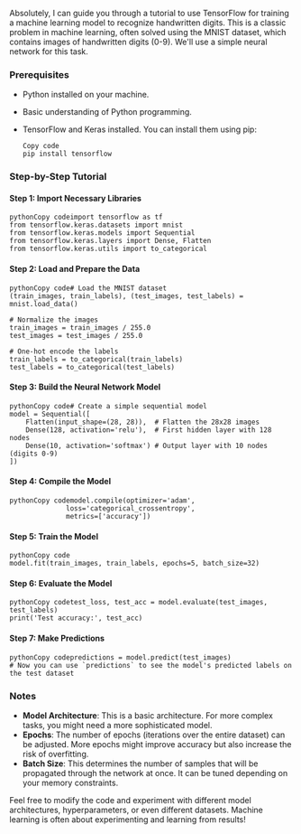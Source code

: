 Absolutely, I can guide you through a tutorial to use TensorFlow for training a machine learning model to recognize handwritten digits. This is a classic problem in machine learning, often solved using the MNIST dataset, which contains images of handwritten digits (0-9). We'll use a simple neural network for this task.

### Prerequisites

- Python installed on your machine.

- Basic understanding of Python programming.

- TensorFlow and Keras installed. You can install them using pip:

  ```
  Copy code
  pip install tensorflow
  ```

### Step-by-Step Tutorial

#### Step 1: Import Necessary Libraries

```
pythonCopy codeimport tensorflow as tf
from tensorflow.keras.datasets import mnist
from tensorflow.keras.models import Sequential
from tensorflow.keras.layers import Dense, Flatten
from tensorflow.keras.utils import to_categorical
```

#### Step 2: Load and Prepare the Data

```
pythonCopy code# Load the MNIST dataset
(train_images, train_labels), (test_images, test_labels) = mnist.load_data()

# Normalize the images
train_images = train_images / 255.0
test_images = test_images / 255.0

# One-hot encode the labels
train_labels = to_categorical(train_labels)
test_labels = to_categorical(test_labels)
```

#### Step 3: Build the Neural Network Model

```
pythonCopy code# Create a simple sequential model
model = Sequential([
    Flatten(input_shape=(28, 28)),  # Flatten the 28x28 images
    Dense(128, activation='relu'),  # First hidden layer with 128 nodes
    Dense(10, activation='softmax') # Output layer with 10 nodes (digits 0-9)
])
```

#### Step 4: Compile the Model

```
pythonCopy codemodel.compile(optimizer='adam', 
              loss='categorical_crossentropy', 
              metrics=['accuracy'])
```

#### Step 5: Train the Model

```
pythonCopy code
model.fit(train_images, train_labels, epochs=5, batch_size=32)
```

#### Step 6: Evaluate the Model

```
pythonCopy codetest_loss, test_acc = model.evaluate(test_images, test_labels)
print('Test accuracy:', test_acc)
```

#### Step 7: Make Predictions

```
pythonCopy codepredictions = model.predict(test_images)
# Now you can use `predictions` to see the model's predicted labels on the test dataset
```

### Notes

- **Model Architecture**: This is a basic architecture. For more complex tasks, you might need a more sophisticated model.
- **Epochs**: The number of epochs (iterations over the entire dataset) can be adjusted. More epochs might improve accuracy but also increase the risk of overfitting.
- **Batch Size**: This determines the number of samples that will be propagated through the network at once. It can be tuned depending on your memory constraints.

Feel free to modify the code and experiment with different model architectures, hyperparameters, or even different datasets. Machine learning is often about experimenting and learning from results!